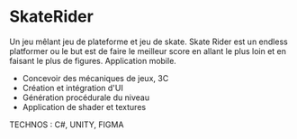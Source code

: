 # SkateRider

Un jeu mêlant jeu de plateforme et jeu de skate. Skate Rider est un endless platformer ou le but est de faire le meilleur score en allant le plus loin et en faisant le plus de figures. Application mobile.

- Concevoir des mécaniques de jeux, 3C
- Création et intégration d'UI
- Génération procédurale du niveau 
- Application de shader et textures

TECHNOS :
C#, UNITY, FIGMA
